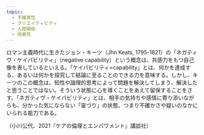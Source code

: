 ```yaml
---
topic:
  - 不確実性
  - クリエイティビティ
  - 人間関係
  - 他者性
---
```

ロマン主義時代に生きたジョン・キーツ（Jhn Keats, 1795-1821）の「ネガティヴ・ケイパビリティ」（negative capability）という概念は、共感力をもつ自己像を表しているといえる。「ケイパビリティ=capability」とは、何かを達成する、あるいは何かを探究して結論に至ることのできる力を意味する。しかし、キーツのこの概念は、知性や論理的思考によって問題を解決してしまう、解決したと思うことではない。そういう状態に心を導くことをあえて留保することをさす。「ネガティヴ・ケイパビリティ」とは、相手の気持ちや感情に寄り添いながらも、分かった気にならない「宙づり」の状態、つまり不確かさや疑いのなかにいられる能力である。

（小川公代、2021『ケアの倫理とエンパワメント』講談社）